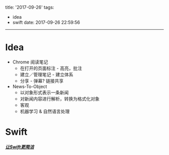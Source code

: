 title: '2017-09-26'
tags:
  - idea
  - swift
date: 2017-09-26 22:59:56
---


Idea
===
- Chrome 阅读笔记
    - 在打开的页面标注 - 高亮，批注
    - 建立／管理笔记 - 建立体系
    - 分享 - 弹幕? 链接共享
- News-To-Object
    - 以对象形式表示一条新闻
    - 对新闻内容进行解析，转换为格式化对象
    - 客观
    - 机器学习 & 自然语言处理

Swift
===
##### [让Swift更简洁](https://zhuanlan.zhihu.com/p/29448472?hmsr=toutiao.io&utm_medium=toutiao.io&utm_source=toutiao.io)


    
